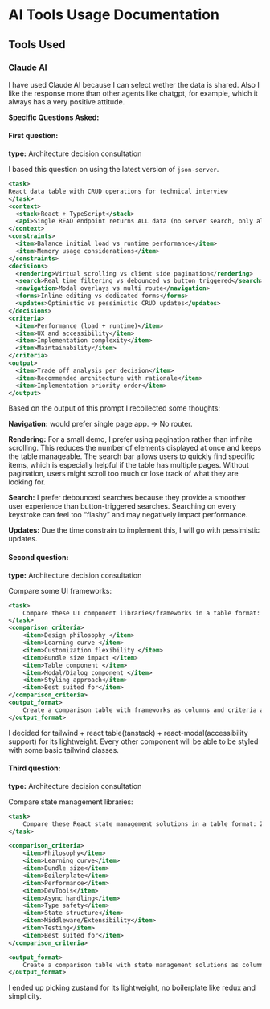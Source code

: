 # AI Tools Usage Documentation

## Tools Used

### Claude AI

I have used Claude AI because I can select wether the data is shared. Also I like the response more than other agents like chatgpt, for example, which it always has a very positive attitude.

**Specific Questions Asked:**

#### First question:
**type:** Architecture decision consultation

I based this question on using the latest version of `json-server`.

```xml
<task>
React data table with CRUD operations for technical interview
</task>
<context>
  <stack>React + TypeScript</stack>
  <api>Single READ endpoint returns ALL data (no server search, only allows pagination)</api>
</context>
<constraints>
  <item>Balance initial load vs runtime performance</item>
  <item>Memory usage considerations</item>
</constraints>
<decisions>
  <rendering>Virtual scrolling vs client side pagination</rendering>
  <search>Real time filtering vs debounced vs button triggered</search>
  <navigation>Modal overlays vs multi route</navigation>
  <forms>Inline editing vs dedicated forms</forms>
  <updates>Optimistic vs pessimistic CRUD updates</updates>
</decisions>
<criteria>
  <item>Performance (load + runtime)</item>
  <item>UX and accessibility</item>
  <item>Implementation complexity</item>
  <item>Maintainability</item>
</criteria>
<output>
  <item>Trade off analysis per decision</item>
  <item>Recommended architecture with rationale</item>
  <item>Implementation priority order</item>
</output>
```

Based on the output of this prompt I recollected some thoughts:

**Navigation:** 
 would prefer single page app. -> No router.

**Rendering:**
For a small demo, I prefer using pagination rather than infinite scrolling. This reduces the number of elements displayed at once and keeps the table manageable. The search bar allows users to quickly find specific items, which is especially helpful if the table has multiple pages. Without pagination, users might scroll too much or lose track of what they are looking for.

**Search:**
I prefer debounced searches because they provide a smoother user experience than button-triggered searches. Searching on every keystroke can feel too “flashy” and may negatively impact performance.

**Updates:**
Due the time constrain to implement this, I will go with pessimistic updates.

#### Second question:
**type:** Architecture decision consultation

Compare some UI frameworks:

```xml
<task>
    Compare these UI component libraries/frameworks in a table format: Material UI, BaseWeb, Radix UI, and Tailwind CSS.
</task>
<comparison_criteria>
    <item>Design philosophy </item>
    <item>Learning curve </item>
    <item>Customization flexibility </item>
    <item>Bundle size impact </item>
    <item>Table component </item>
    <item>Modal/Dialog component </item>
    <item>Styling approach</item>
    <item>Best suited for</item>
</comparison_criteria>
<output_format>
    Create a comparison table with frameworks as columns and criteria as rows. For Table and Modal/Dialog components, specify if they're included out-of-the-box or require additional libraries. Keep descriptions brief and actionable.
</output_format>
```

I decided for tailwind + react table(tanstack) + react-modal(accessibility support) for its lightweight. Every other component will be able to be styled with some basic tailwind classes.

#### Third question:

**type:** Architecture decision consultation

Compare state management libraries:

```xml
<task>
    Compare these React state management solutions in a table format: Zustand, Redux, useContext, and Jotai.
</task>

<comparison_criteria>
    <item>Philosophy</item>
    <item>Learning curve</item>
    <item>Bundle size</item>
    <item>Boilerplate</item>
    <item>Performance</item>
    <item>DevTools</item>
    <item>Async handling</item>
    <item>Type safety</item>
    <item>State structure</item>
    <item>Middleware/Extensibility</item>
    <item>Testing</item>
    <item>Best suited for</item>
</comparison_criteria>

<output_format>
    Create a comparison table with state management solutions as columns and criteria as rows. For async handling and DevTools, specify if they're built-in, require additional setup, or need third-party solutions. Keep descriptions brief and actionable.
</output_format>
```

I ended up picking zustand for its lightweight, no boilerplate like redux and simplicity.